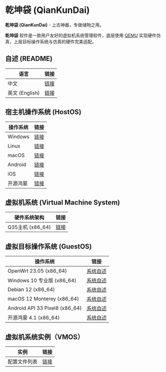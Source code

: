 # 乾坤袋 (QianKunDai)
  **乾坤袋 (QianKunDai)** - 上古神器，专做储物之用。

  **乾坤袋** 软件是一款用户友好的虚拟机系统管理软件，底层使用 [QEMU](https://www.qemu.org/) 实现硬件仿真，上层目标操作系统与仿真的硬件完美适配。

## 自述 (README)
| 语言 | 链接 |
|------|------|
| 中文 | [链接](https://gitee.com/david921518/qkd-app/blob/gitee/README.md) |
| 英文 (English) | [链接](https://gitee.com/david921518/qkd-app/blob/gitee/README.en.md) |

## 宿主机操作系统 (HostOS)
| 操作系统 | 链接 |
|---------|------|
| Windows  | [链接](https://gitee.com/david921518/qkd-app/blob/gitee/doc/HostOS_Windows.md) |
| Linux | [链接](https://gitee.com/david921518/qkd-app/blob/gitee/doc/HostOS_Linux.md) |
| macOS | [链接](https://gitee.com/david921518/qkd-app/blob/gitee/doc/HostOS_macOS.md) |
| Android | [链接](https://gitee.com/david921518/qkd-app/blob/gitee/doc/HostOS_Android.md) |
| iOS | [链接](https://gitee.com/david921518/qkd-app/blob/gitee/doc/HostOS_iOS.md) |
| 开源鸿蒙 | [链接](https://gitee.com/david921518/qkd-app/blob/gitee/doc/HostOS_OHOS.md) |

## 虚拟机系统 (Virtual Machine System)
| 硬件系统架构 | 链接 |
|--------------|------|
| Q35主机 (x86_64) | [链接](https://gitee.com/david921518/qkd-app/blob/gitee/doc/VM_X86_64_Q35.md) |

## 虚拟目标操作系统 (GuestOS)
| 操作系统 | 链接 |
|---------|------|
| OpenWrt 23.05 (x86_64) | [系统自述](https://gitee.com/david921518/qkd-app/blob/gitee/doc/GuestOS_OpenWrt2305_x86_64.md) |
| Windows 10 专业版 (x86_64) | [系统自述](https://gitee.com/david921518/qkd-app/blob/gitee/doc/GuestOS_Windows10_Pro_x64.md) |
| Debian 12 (x86_64) | [系统自述](https://gitee.com/david921518/qkd-app/blob/gitee/doc/GuestOS_Debian12_amd64.md) |
| macOS 12 Monterey (x86_64) | [系统自述](https://gitee.com/david921518/qkd-app/blob/gitee/doc/GuestOS_macOS12_Monterey_x86_64.md) |
| Android API 33 Pixel8 (x86_64) | [系统自述](https://gitee.com/david921518/qkd-app/blob/gitee/doc/GuestOS_Android_API_33_Pixel8_x86_64.md) |
| 开源鸿蒙 4.1 (x86_64) | [系统自述](https://gitee.com/david921518/qkd-app/blob/gitee/doc/GuestOS_OHOS4_amd64.md) |

## 虚拟机系统实例（VMOS）
| 实例 | 链接 |
|---------|------|
| 配置文件列表 | [链接](https://github.com/david921518/qkd-app/edit/master/doc/vmos-examples/README.md) |
